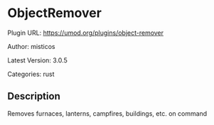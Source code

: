 # ObjectRemover

Plugin URL: https://umod.org/plugins/object-remover

Author: misticos

Latest Version: 3.0.5

Categories: rust

## Description

Removes furnaces, lanterns, campfires, buildings, etc. on command
